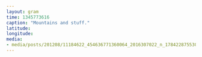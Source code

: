 ```yaml
---
layout: gram
time: 1345773616
caption: "Mountains and stuff."
latitude: 
longitude: 
media:
- media/posts/201208/11184622_454636771360064_2016307022_n_17842287553000351.jpg
---
```

